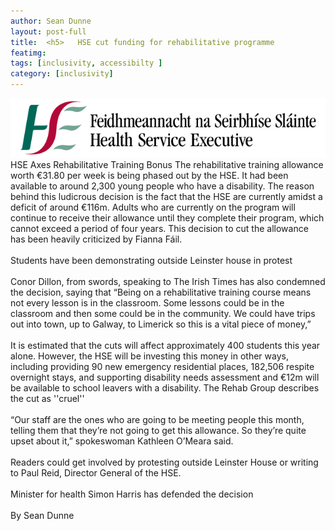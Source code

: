 ```yaml
---
author: Sean Dunne
layout: post-full
title:  <h5>   HSE cut funding for rehabilitative programme
featimg: 
tags: [inclusivity, accessibilty ]
category: [inclusivity]
---
```

![](https://raw.githubusercontent.com/AwarenessOverload/AwarenessOverload/gh-pages/img/Health_Service_Executive_logo.svg.png)
<br/>
HSE Axes Rehabilitative Training Bonus The rehabilitative training allowance worth €31.80 per week is being phased out by the HSE. It had been available to around 2,300 young people who have a disability. The reason behind this ludicrous decision is the fact that the HSE are currently amidst a deficit of around €116m. Adults who are currently on the program will continue to receive their allowance until they complete their program, which cannot exceed a period of four years. This decision to cut the allowance has been heavily criticized by Fianna Fáil.
<br/>
<br/>
Students have been demonstrating outside Leinster house in protest
<br/>
<br/>
Conor Dillon, from swords, speaking to The Irish Times has also condemned the decision, saying that “Being on a rehabilitative training course means not every lesson is in the classroom. Some lessons could be in the classroom and then some could be in the community. We could have trips out into town, up to Galway, to Limerick so this is a vital piece of money,”
<br/>
<br/>
It is estimated that the cuts will affect approximately 400 students this year alone. However, the HSE will be investing this money in other ways, including providing 90 new emergency residential places, 182,506 respite overnight stays, and supporting disability needs assessment and €12m will be available to school leavers with a disability. The Rehab Group describes the cut as ''cruel''
<br/>
<br/>
“Our staff are the ones who are going to be meeting people this month, telling them that they’re not going to get this allowance. So they’re quite upset about it,” spokeswoman Kathleen O’Meara said.
<br/>
<br/>
Readers could get involved by protesting outside Leinster House or writing to Paul Reid, Director General of the HSE.
<br/>
<br/>
Minister for health Simon Harris has defended the decision
<br/>
<br/>
By Sean Dunne

